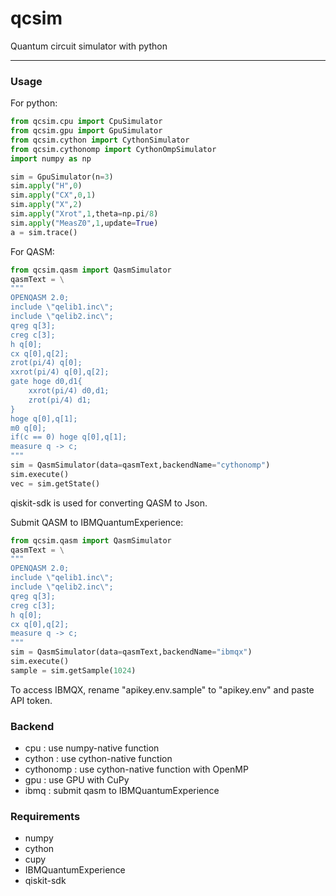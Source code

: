 # qcsim
Quantum circuit simulator with python

---

### Usage

For python:
```python
from qcsim.cpu import CpuSimulator
from qcsim.gpu import GpuSimulator
from qcsim.cython import CythonSimulator
from qcsim.cythonomp import CythonOmpSimulator
import numpy as np

sim = GpuSimulator(n=3)
sim.apply("H",0)
sim.apply("CX",0,1)
sim.apply("X",2)
sim.apply("Xrot",1,theta=np.pi/8)
sim.apply("MeasZ0",1,update=True)
a = sim.trace()
```

For QASM:
```python
from qcsim.qasm import QasmSimulator
qasmText = \
"""
OPENQASM 2.0;
include \"qelib1.inc\";
include \"qelib2.inc\";
qreg q[3];
creg c[3];
h q[0];
cx q[0],q[2];
zrot(pi/4) q[0];
xxrot(pi/4) q[0],q[2];
gate hoge d0,d1{
    xxrot(pi/4) d0,d1;
    zrot(pi/4) d1;
}
hoge q[0],q[1];
m0 q[0];
if(c == 0) hoge q[0],q[1];
measure q -> c;
"""
sim = QasmSimulator(data=qasmText,backendName="cythonomp")
sim.execute()
vec = sim.getState()
```
qiskit-sdk is used for converting QASM to Json.

Submit QASM to IBMQuantumExperience:
```python
from qcsim.qasm import QasmSimulator
qasmText = \
"""
OPENQASM 2.0;
include \"qelib1.inc\";
include \"qelib2.inc\";
qreg q[3];
creg c[3];
h q[0];
cx q[0],q[2];
measure q -> c;
"""
sim = QasmSimulator(data=qasmText,backendName="ibmqx")
sim.execute()
sample = sim.getSample(1024)
```
To access IBMQX, rename "apikey.env.sample" to "apikey.env" and paste API token.

### Backend
- cpu : use numpy-native function
- cython : use cython-native function
- cythonomp : use cython-native function with OpenMP
- gpu : use GPU with CuPy
- ibmq : submit qasm to IBMQuantumExperience

### Requirements
- numpy
- cython
- cupy
- IBMQuantumExperience
- qiskit-sdk
